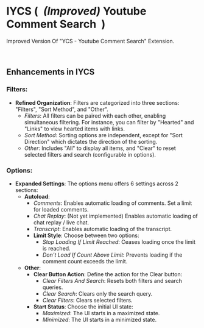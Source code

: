 # IYCS (&nbsp; *(Improved)* Youtube Comment Search &nbsp;)
Improved Version Of "YCS - Youtube Comment Search" Extension.

<br>

## Enhancements in IYCS

### Filters:
- **Refined Organization**: Filters are categorized into three sections: "Filters", "Sort Method", and "Other".
  - *Filters*: All filters can be paired with each other, enabling simultaneous filtering. For instance, you can filter by "Hearted" and "Links" to view hearted items with links.
  - *Sort Method*: Sorting options are independent, except for "Sort Direction" which dictates the direction of the sorting.
  - *Other*: Includes "All" to display all items, and "Clear" to reset selected filters and search (configurable in options).

### Options:
- **Expanded Settings**: The options menu offers 6 settings across 2 sections:
  - **Autoload**:
    - *Comments*: Enables automatic loading of comments. Set a limit for loaded comments.
    - *Chat Replay*: (Not yet implemented) Enables automatic loading of chat replay / live chat.
    - *Transcript*: Enables automatic loading of the transcript.
    - **Limit Style**: Choose between two options:
      - *Stop Loading If Limit Reached*: Ceases loading once the limit is reached.
      - *Don't Load If Count Above Limit*: Prevents loading if the comment count exceeds the limit.
  - **Other**:
    - **Clear Button Action**: Define the action for the Clear button:
      - *Clear Filters And Search*: Resets both filters and search queries.
      - *Clear Search*: Clears only the search query.
      - *Clear Filters*: Clears selected filters.
    - **Start Status**: Choose the initial UI state:
      - *Maximized*: The UI starts in a maximized state.
      - *Minimized*: The UI starts in a minimized state.

